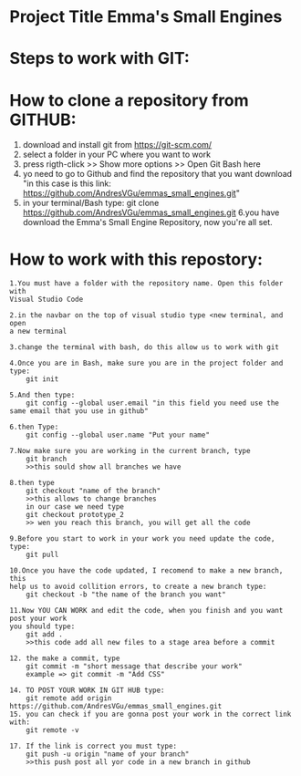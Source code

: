 # Project Title Emma's Small Engines

# Steps to work with GIT:

# How to clone a repository from GITHUB:
1. download and install git from https://git-scm.com/
2. select a folder in your PC where you want to work
3. press rigth-click >> Show more options >> Open Git Bash here
4. yo need to go to Github and find the repository that you want download
    "in this case is this link: https://github.com/AndresVGu/emmas_small_engines.git"
5. in your terminal/Bash type:
    git clone https://github.com/AndresVGu/emmas_small_engines.git
6.you have download the Emma's Small Engine Repository, now you're all set.

# How to work with this repostory:
```git
1.You must have a folder with the repository name. Open this folder with 
Visual Studio Code

2.in the navbar on the top of visual studio type <new terminal, and open
a new terminal

3.change the terminal with bash, do this allow us to work with git

4.Once you are in Bash, make sure you are in the project folder and type:
    git init
    
5.And then type:
    git config --global user.email "in this field you need use the same email that you use in github"
    
6.then Type:
    git config --global user.name "Put your name"
    
7.Now make sure you are working in the current branch, type
    git branch
    >>this sould show all branches we have
    
8.then type
    git checkout "name of the branch"
    >>this allows to change branches
    in our case we need type
    git checkout prototype_2
    >> wen you reach this branch, you will get all the code
    
9.Before you start to work in your work you need update the code, type:
    git pull
    
10.Once you have the code updated, I recomend to make a new branch, this 
help us to avoid collition errors, to create a new branch type:
    git checkout -b "the name of the branch you want"
    
11.Now YOU CAN WORK and edit the code, when you finish and you want post your work
you should type:
    git add .
    >>this code add all new files to a stage area before a commit
    
12. the make a commit, type
    git commit -m "short message that describe your work"
    example => git commit -m "Add CSS"
    
14. TO POST YOUR WORK IN GIT HUB type:
    git remote add origin https://github.com/AndresVGu/emmas_small_engines.git
15. you can check if you are gonna post your work in the correct link with:
    git remote -v
    
17. If the link is correct you must type:
    git push -u origin "name of your branch"
    >>this push post all yor code in a new branch in github
    
```

